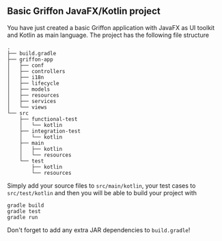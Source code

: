 Basic Griffon JavaFX/Kotlin project
-----------------------------------

You have just created a basic Griffon application with JavaFX as UI toolkit
and Kotlin as main language. The project has the following file structure

    .
    ├── build.gradle
    ├── griffon-app
    │   ├── conf
    │   ├── controllers
    │   ├── i18n
    │   ├── lifecycle
    │   ├── models
    │   ├── resources
    │   ├── services
    │   └── views
    └── src
        ├── functional-test
        │   └── kotlin
        ├── integration-test
        │   └── kotlin
        ├── main
        │   ├── kotlin
        │   └── resources
        └── test
            ├── kotlin
            └── resources

Simply add your source files to `src/main/kotlin`, your test cases to
`src/test/kotlin` and then you will be able to build your project with

    gradle build
    gradle test
    gradle run

Don't forget to add any extra JAR dependencies to `build.gradle`!


